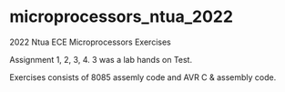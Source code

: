 # microprocessors_ntua_2022

2022 Ntua ECE Microprocessors Exercises

Assignment 1, 2, 3, 4. 3 was a lab hands on Test.

Exercises consists of 8085 assemly code and AVR C & assembly code.
